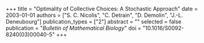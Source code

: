 +++
title = "Optimality of Collective Choices: A Stochastic Approach"
date = 2003-01-01
authors = ["S. C. Nicolis", "C. Detrain", "D. Demolin", "J.-L. Deneubourg"]
publication_types = ["2"]
abstract = ""
selected = false
publication = "*Bulletin of Mathematical Biology*"
doi = "10.1016/S0092-8240(03)00040-5"
+++

